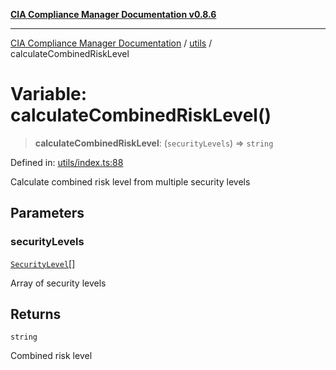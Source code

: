 [**CIA Compliance Manager Documentation v0.8.6**](../../README.md)

***

[CIA Compliance Manager Documentation](../../modules.md) / [utils](../README.md) / calculateCombinedRiskLevel

# Variable: calculateCombinedRiskLevel()

> **calculateCombinedRiskLevel**: (`securityLevels`) => `string`

Defined in: [utils/index.ts:88](https://github.com/Hack23/cia-compliance-manager/blob/050a250237d6f621490781dbdf95155919f35aed/src/utils/index.ts#L88)

Calculate combined risk level from multiple security levels

## Parameters

### securityLevels

[`SecurityLevel`](../../index/type-aliases/SecurityLevel.md)[]

Array of security levels

## Returns

`string`

Combined risk level
